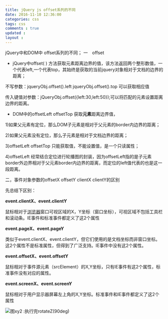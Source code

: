 ```yaml
---
title: jQuery js offset系列的不同
date: 2016-11-10 12:36:00
categories: css
tags: css
comments : true 
updated : 
layout : 
---
```


jQuery中和DOM中 offset系列的不同；
一　offset

* jQuery中offset( ) 方法获取元素距离边界的值，该方法返回两个整形数值，一个代表left,一个代表top，其始终是获取的当前jquery对象相对于文档的边界的距离；

不写参数：jqueryObj.offset().left     jqueryObj.offset().top  可以获取相应值

传入键值对参数：jQueryObj.offset({left:30,left:50});可以将匹配的元素设置距离边界的距离。

* DOM中的offsetLeft   offsetTop  获取**元素**距离边界值，

1)如果父元素有定位，那么DOM子元素是相对于父元素的border内边界的距离；

2)如果父元素没有定位，那么子元素是相对于文档边界的距离；

3)offsetLeft  offsetTop  只能获取值，不能设置值，是一个只读属性；

4)offsetLeft 经常结合定位进行轮播图的封装，因为offsetLeft指的是子元素border外边界相对于父元素border内边界的距离，而定位的left值代表的也是这一段距离。

二，事件对象参数的offsetX  offsetY  clientX  clientY的区别

先总结下区别：

**event.clientX、event.clientY**

鼠标相对于[浏览器](http://www.2cto.com/os/liulanqi/)窗口可视区域的X，Y坐标（窗口坐标），可视区域不包括工具栏和滚动条。IE事件和标准事件都定义了这2个属性

**event.pageX、event.pageY**

类似于event.clientX、event.clientY，但它们使用的是文档坐标而非窗口坐标。这2个属性不是标准属性，但得到了广泛支持。IE事件中没有这2个属性。

**event.offsetX、event.offsetY** 

鼠标相对于事件源元素（srcElement）的X,Y坐标，只有IE事件有这2个属性，标准事件没有对应的属性。

**event.screenX、event.screenY** 

鼠标相对于用户显示器屏幕左上角的X,Y坐标。标准事件和IE事件都定义了这2个属性

![图xy2  :执行完rotateZ(90deg)](img/2014091409260873.png)

